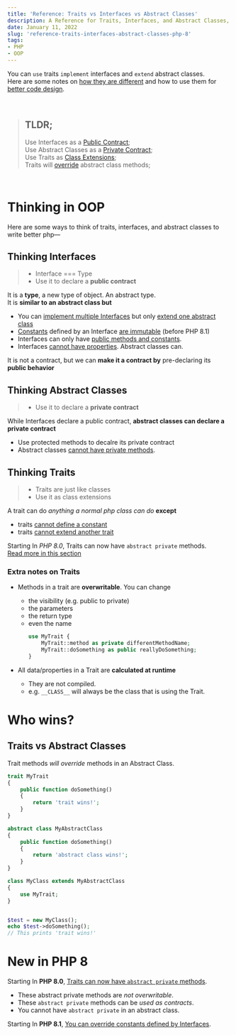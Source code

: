 ```yaml
---
title: 'Reference: Traits vs Interfaces vs Abstract Classes'
description: A Reference for Traits, Interfaces, and Abstract Classes, with the latest features from PHP 8 included.
date: January 11, 2022
slug: 'reference-traits-interfaces-abstract-classes-php-8'
tags:
- PHP
- OOP
---
```


You can `use` traits `implement` interfaces and `extend` abstract classes.<br>
Here are some notes on <u>how they are different</u> and how to use them for <u>better code design</u>.

<br>

> ## TLDR;
> Use Interfaces as a [Public Contract](#thinking-interfaces);<br>
> Use Abstract Classes as a [Private Contract](#thinking-abstract-classes);<br>
> Use Traits as [Class Extensions](#thinking-traits);<br>
> Traits will [override](#traits-vs-abstract-classes) abstract class methods;

<br>

# Thinking in OOP
Here are some ways to think of traits, interfaces, and abstract classes to write better php—

## Thinking Interfaces
> - Interface === Type
> - Use it to declare a **public contract**

It is a **type**, a new type of object. An abstract type.<br>
It is **similar to an abstract class but**
- You can <u>implement multiple  Interfaces</u> but only <u>extend one abstract class</u>
- <u>Constants</u> defined by an Interface <u>are immutable</u> (before PHP 8.1)
- Interfaces can only have <u>public methods and constants</u>.
- Interfaces <u>cannot have properties</u>. Abstract classes can.

It is not a contract, but we can **make it a contract by** pre-declaring its **public behavior**


## Thinking Abstract Classes
> - Use it to declare a **private contract**

While Interfaces declare a public contract, **abstract classes can declare a private contract**
- Use protected methods to decalre its private contract
- Abstract classes <u>cannot have private methods</u>.


## Thinking Traits
> - Traits are just like classes
> - Use it as class extensions

A trait can do _anything a normal php class can do_ **except**
- traits <u>cannot define a constant</u>
- traits <u>cannot extend another trait</u>

<div class="box php">
Starting In <em>PHP 8.0</em>, Traits can now have <code>abstract private</code> methods.<br>
<a href="#new-in-php-8">Read more in this section</a>
</div>

### Extra notes on Traits
- Methods in a trait are **overwritable**. You can change
    - the visibility (e.g. public to private)
    - the parameters
    - the return type
    - even the name
      ```php
      use MyTrait {
          MyTrait::method as private differentMethodName;
          MyTrait::doSomething as public reallyDoSomething;
      }
      ```

- All data/properties in a Trait are **calculated at runtime**<br>
    - They are not compiled.<br>
    - e.g. `__CLASS__` will always be the class that is using the Trait.



# Who wins?
## Traits vs Abstract Classes
Trait methods *will override* methods in an Abstract Class.
```php
trait MyTrait
{
    public function doSomething()
    {
        return 'trait wins!';
    }
}

abstract class MyAbstractClass
{
    public function doSomething()
    {
        return 'abstract class wins!';
    }
}

class MyClass extends MyAbstractClass
{
    use MyTrait;
}


$test = new MyClass();
echo $test->doSomething();
// This prints 'trait wins!'
```



# New in PHP 8
Starting In **PHP 8.0**, <u>Traits can now have `abstract private` methods</u>.
- These  abstract private methods are *not overwritable*.
- These `abstract private` methods can be *used as contracts*.
- You cannot have `abstract private` in an abstract class.

Starting In **PHP 8.1**, <u>You can override constants defined by Interfaces</u>.
